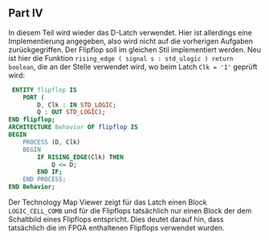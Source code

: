 ## Part IV
In diesem Teil wird wieder das D-Latch verwendet. Hier ist allerdings eine
Implementierung angegeben, also wird nicht auf die vorherigen Aufgaben
zurückgegriffen. Der Flipflop soll im gleichen Stil implementiert werden.
Neu ist hier die Funktion
`rising_edge ( signal s : std_ulogic ) return boolean`, die an der Stelle
verwendet wird, wo beim Latch `Clk = '1'` geprüft wird:

```vhdl
 ENTITY flipflop IS
    PORT (
        D, Clk : IN STD_LOGIC;
        Q : OUT STD_LOGIC);
END flipflop;
ARCHITECTURE Behavior OF flipflop IS
BEGIN
    PROCESS (D, Clk)
    BEGIN
        IF RISING_EDGE(Clk) THEN
            Q <= D;
        END IF;
    END PROCESS;
END Behavior;
 ```

 Der Technology Map Viewer zeigt für das Latch einen Block `LOGIC_CELL_COMB`
 und für die Flipflops tatsächlich nur einen Block der dem Schaltbild eines
 Flipflops entspricht. Dies deutet darauf hin, dass tatsächlich die im FPGA
 enthaltenen Flipflops verwendet wurden.
 